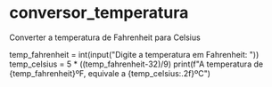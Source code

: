 # conversor_temperatura
Converter a temperatura de Fahrenheit para Celsius

temp_fahrenheit = int(input("Digite a temperatura em Fahrenheit: "))
temp_celsius = 5 * ((temp_fahrenheit-32)/9)
print(f"A temperatura de {temp_fahrenheit}ºF, equivale a {temp_celsius:.2f}ºC")


